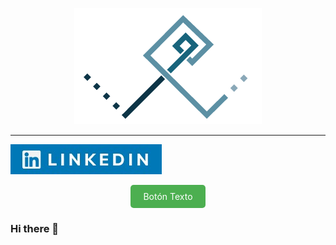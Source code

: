 <p align="center">
  <img src="Logo-persona_Fondo_blanco.png" alt="Logo_personal">
</p>
<p align="center">

---

[![Botón_linkedin](boton_linkedin.jpeg)](https://www.linkedin.com/in/william-camilo-correa-sandoval-740a3b229/)

<p align="center">
  <a href="https://www.linkedin.com/in/william-camilo-correa-sandoval-740a3b229/" style="background-color: #4CAF50; color: white; padding: 10px 20px; text-align: center; text-decoration: none; display: inline-block; border-radius: 5px; border: none;">Botón Texto</a>
</p>


### Hi there 👋

<!--
**William-CCS96/William-CCS96** is a ✨ _special_ ✨ repository because its `README.md` (this file) appears on your GitHub profile.

Here are some ideas to get you started:

- 🔭 I’m currently working on ...
- 🌱 I’m currently learning ...
- 👯 I’m looking to collaborate on ...
- 🤔 I’m looking for help with ...
- 💬 Ask me about ...
- 📫 How to reach me: ...
- 😄 Pronouns: ...
- ⚡ Fun fact: ...
-->
